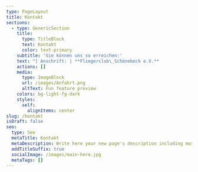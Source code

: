 ```yaml
---
type: PageLayout
title: Kontakt
sections:
  - type: GenericSection
    title:
      type: TitleBlock
      text: Kontakt
      color: text-primary
    subtitle: 'Sie können uns so erreichen:'
    text: "| Anschrift: | **Fliegerclub\_Schönebeck e.V.**            |\n| ---------- | ------------------------------------------ |\n|            | **Flugplatz Zackmünde**                    |\n|            | **39249\_Pömmelte**                         |\n|            |                                            |\n|            |                                            |\n| Telefon:   | **+49 3928 400647** -Nur am Wochenende-    |\n|            | **+49\_170 1601004** -Auch unter der Woche- |\n| Telefax:   | **+49 3928 400647**                        |\n| E-Mail:    | <info@fliegerclub-sbk.de>                |\n\n<iframe width="425" height="350" src="https://www.openstreetmap.org/export/embed.html?bbox=11.744127273559572%2C51.981602669325234%2C11.845579147338869%2C52.02096930802841&amp;layer=mapnik&amp;marker=52.00129031634894%2C11.794853210449219" style="border: 1px solid black"></iframe><br/><small><a href="https://www.openstreetmap.org/?mlat=52.00129&amp;mlon=11.79485#map=14/52.00129/11.79485">Größere Karte anzeigen</a></small>"
    actions: []
    media:
      type: ImageBlock
      url: /images/Anfahrt.png
      altText: Fun feature preview
    colors: bg-light-fg-dark
    styles:
      self:
        alignItems: center
slug: /kontakt
isDraft: false
seo:
  type: Seo
  metaTitle: Kontakt
  metaDescription: Write here your new page's description including most relevant keywords.
  addTitleSuffix: true
  socialImage: /images/main-hero.jpg
  metaTags: []
---
```

